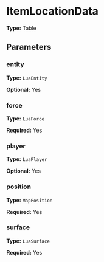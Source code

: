 # ItemLocationData

**Type:** Table

## Parameters

### entity

**Type:** `LuaEntity`

**Optional:** Yes

### force

**Type:** `LuaForce`

**Required:** Yes

### player

**Type:** `LuaPlayer`

**Optional:** Yes

### position

**Type:** `MapPosition`

**Required:** Yes

### surface

**Type:** `LuaSurface`

**Required:** Yes

